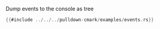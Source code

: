 Dump events to the console as tree

```rust
{{#include ../../../pulldown-cmark/examples/events.rs}}
```
